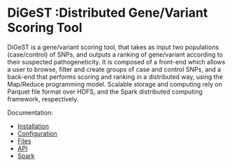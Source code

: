 # DiGeST :Distributed Gene/Variant Scoring Tool

DiGeST is a gene/variant scoring tool, that takes as input two populations (case/control) of SNPs, and outputs a ranking of gene/variant according to their suspected pathogeneticity. It is composed of a front-end which allows a user to browse, filter and create groups of case and control SNPs, and a back-end that performs scoring and ranking in a distributed way, using the Map/Reduce programming model. Scalable storage and computing rely on Parquet file format over HDFS, and the Spark distributed computing framework, respectively. 


Documentation:

* [Installation](../master/doc/install.md)
* [Configuration](../master/doc/configuration.md)
* [Files](../master/doc/files.md)
* [API](../master/doc/API.md)
* [Spark](../master/doc/spark.md)




 